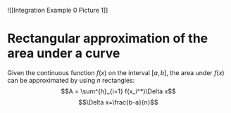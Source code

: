 ![[Integration Example 0 Picture 1]]
# Rectangular approximation of the area under a curve
Given the continuous function $f(x)$ on the interval $[a,b]$, the area under $f(x)$ can be approximated by using $n$ rectangles:
$$A = \sum^{h}_{i=1} f(x_i^*)\Delta x$$
$$\Delta x=\frac{b-a}{n}$$
